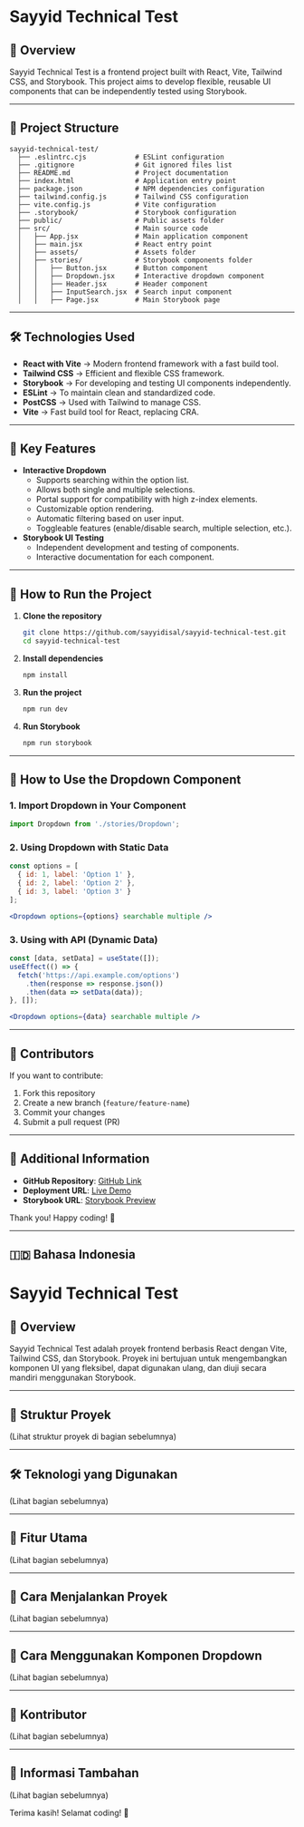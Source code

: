# Sayyid Technical Test

## 🚀 Overview

Sayyid Technical Test is a frontend project built with React, Vite, Tailwind CSS, and Storybook. This project aims to develop flexible, reusable UI components that can be independently tested using Storybook.

---

## 📂 Project Structure

```
sayyid-technical-test/
  ├── .eslintrc.cjs            # ESLint configuration
  ├── .gitignore               # Git ignored files list
  ├── README.md                # Project documentation
  ├── index.html               # Application entry point
  ├── package.json             # NPM dependencies configuration
  ├── tailwind.config.js       # Tailwind CSS configuration
  ├── vite.config.js           # Vite configuration
  ├── .storybook/              # Storybook configuration
  ├── public/                  # Public assets folder
  ├── src/                     # Main source code
  │   ├── App.jsx              # Main application component
  │   ├── main.jsx             # React entry point
  │   ├── assets/              # Assets folder
  │   ├── stories/             # Storybook components folder
  │   │   ├── Button.jsx       # Button component
  │   │   ├── Dropdown.jsx     # Interactive dropdown component
  │   │   ├── Header.jsx       # Header component
  │   │   ├── InputSearch.jsx  # Search input component
  │   │   ├── Page.jsx         # Main Storybook page
```

---

## 🛠️ Technologies Used

- **React with Vite** → Modern frontend framework with a fast build tool.
- **Tailwind CSS** → Efficient and flexible CSS framework.
- **Storybook** → For developing and testing UI components independently.
- **ESLint** → To maintain clean and standardized code.
- **PostCSS** → Used with Tailwind to manage CSS.
- **Vite** → Fast build tool for React, replacing CRA.

---

## 🎯 Key Features

- **Interactive Dropdown**
  - Supports searching within the option list.
  - Allows both single and multiple selections.
  - Portal support for compatibility with high z-index elements.
  - Customizable option rendering.
  - Automatic filtering based on user input.
  - Toggleable features (enable/disable search, multiple selection, etc.).
- **Storybook UI Testing**
  - Independent development and testing of components.
  - Interactive documentation for each component.

---

## 🔧 How to Run the Project

1. **Clone the repository**
   ```sh
   git clone https://github.com/sayyidisal/sayyid-technical-test.git
   cd sayyid-technical-test
   ```
2. **Install dependencies**
   ```sh
   npm install
   ```
3. **Run the project**
   ```sh
   npm run dev
   ```
4. **Run Storybook**
   ```sh
   npm run storybook
   ```

---

## 📝 How to Use the Dropdown Component

### **1. Import Dropdown in Your Component**

```jsx
import Dropdown from './stories/Dropdown';
```

### **2. Using Dropdown with Static Data**

```jsx
const options = [
  { id: 1, label: 'Option 1' },
  { id: 2, label: 'Option 2' },
  { id: 3, label: 'Option 3' }
];

<Dropdown options={options} searchable multiple />
```

### **3. Using with API (Dynamic Data)**

```jsx
const [data, setData] = useState([]);
useEffect(() => {
  fetch('https://api.example.com/options')
    .then(response => response.json())
    .then(data => setData(data));
}, []);

<Dropdown options={data} searchable multiple />
```

---

## 📌 Contributors

If you want to contribute:

1. Fork this repository
2. Create a new branch (`feature/feature-name`)
3. Commit your changes
4. Submit a pull request (PR)

---

## 📢 Additional Information

- **GitHub Repository**: [GitHub Link](https://github.com/sayyidisal/sayyid-technical-test)
- **Deployment URL**: [Live Demo](https://])
- **Storybook URL**: [Storybook Preview](https://679f351857c80fd9fab945ea-ktgehxaqdo.chromatic.com/)

Thank you! Happy coding! 🚀

---

## 🇮🇩 Bahasa Indonesia

# Sayyid Technical Test

## 🚀 Overview

Sayyid Technical Test adalah proyek frontend berbasis React dengan Vite, Tailwind CSS, dan Storybook. Proyek ini bertujuan untuk mengembangkan komponen UI yang fleksibel, dapat digunakan ulang, dan diuji secara mandiri menggunakan Storybook.

---

## 📂 Struktur Proyek

(Lihat struktur proyek di bagian sebelumnya)

---

## 🛠️ Teknologi yang Digunakan

(Lihat bagian sebelumnya)

---

## 🎯 Fitur Utama

(Lihat bagian sebelumnya)

---

## 🔧 Cara Menjalankan Proyek

(Lihat bagian sebelumnya)

---

## 📝 Cara Menggunakan Komponen Dropdown

(Lihat bagian sebelumnya)

---

## 📌 Kontributor

(Lihat bagian sebelumnya)

---

## 📢 Informasi Tambahan

(Lihat bagian sebelumnya)

Terima kasih! Selamat coding! 🚀

